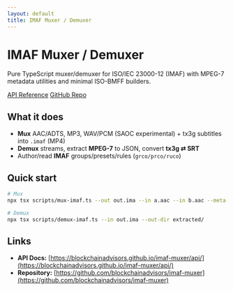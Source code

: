 ```yaml
---
layout: default
title: IMAF Muxer / Demuxer
---
```


# IMAF Muxer / Demuxer

Pure TypeScript muxer/demuxer for ISO/IEC 23000-12 (IMAF) with MPEG-7 metadata utilities and minimal ISO-BMFF builders.

<p>
  <a href="https://blockchainadvisors.github.io/imaf-muxer/api/" class="btn btn-primary">API Reference</a>
  <a href="https://github.com/blockchainadvisors/imaf-muxer" class="btn">GitHub Repo</a>
</p>

## What it does
- **Mux** AAC/ADTS, MP3, WAV/PCM (SAOC experimental) + tx3g subtitles into `.imaf` (MP4)
- **Demux** streams, extract **MPEG-7** to JSON, convert **tx3g ⇄ SRT**
- Author/read **IMAF** groups/presets/rules (`grco/prco/ruco`)

## Quick start
```bash
# Mux
npx tsx scripts/mux-imaf.ts --out out.ima --in a.aac --in b.aac --meta meta/song.json

# Demux
npx tsx scripts/demux-imaf.ts --in out.ima --out-dir extracted/
````

## Links

* **API Docs:** [https://blockchainadvisors.github.io/imaf-muxer/api/](https://blockchainadvisors.github.io/imaf-muxer/api/)
* **Repository:** [https://github.com/blockchainadvisors/imaf-muxer](https://github.com/blockchainadvisors/imaf-muxer)
